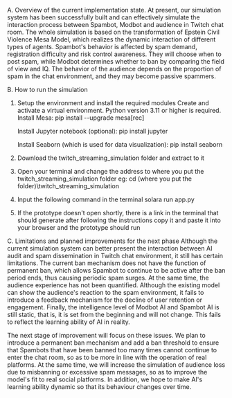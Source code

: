 A. Overview of the current implementation state.
At present, our simulation system has been successfully built and can effectively simulate the interaction process between Spambot, Modbot and audience in Twitch chat room. The whole simulation is based on the transformation of Epstein Civil Violence Mesa Model, which realizes the dynamic interaction of different types of agents. Spambot's behavior is affected by spam demand, registration difficulty and risk control awareness. They will choose when to post spam, while Modbot determines whether to ban by comparing the field of view and IQ. The behavior of the audience depends on the proportion of spam in the chat environment, and they may become passive spammers.


B. How to run the simulation
1. Setup the environment and install the required modules
Create and activate a virtual environment. Python version 3.11 or higher is required.
   Install Mesa:
   pip install --upgrade mesa[rec] 


   Install Jupyter notebook (optional):
   pip install jupyter


   Install Seaborn (which is used for data visualization):
   pip install seaborn

2. Download the twitch_streaming_simulation folder and extract to it

3. Open your terminal and change the address to where you put the twitch_streaming_simulation folder
eg:        cd (where you put the folder)\twitch_streaming_simulation

5. Input the following command in the terminal
solara run app.py

6. If the prototype doesn't open shortly, there is a link in the terminal that should generate after following the instructions copy it and paste it into your browser and the prototype should run 


C. Limitations and planned improvements for the next phase
Although the current simulation system can better present the interaction between AI audit and spam dissemination in Twitch chat environment, it still has certain limitations. The current ban mechanism does not have the function of permanent ban, which allows Spambot to continue to be active after the ban period ends, thus causing periodic spam surges. At the same time, the audience experience has not been quantified. Although the existing model can show the audience's reaction to the spam environment, it fails to introduce a feedback mechanism for the decline of user retention or engagement. Finally, the intelligence level of Modbot AI and Spambot AI is still static, that is, it is set from the beginning and will not change. This fails to reflect the learning ability of AI in reality.


The next stage of improvement will focus on these issues. We plan to introduce a permanent ban mechanism and add a ban threshold to ensure that Spambots that have been banned too many times cannot continue to enter the chat room, so as to be more in line with the operation of real platforms. At the same time, we will increase the simulation of audience loss due to misbanning or excessive spam messages, so as to improve the model's fit to real social platforms. In addition, we hope to make AI's learning ability dynamic so that its behaviour changes over time.
